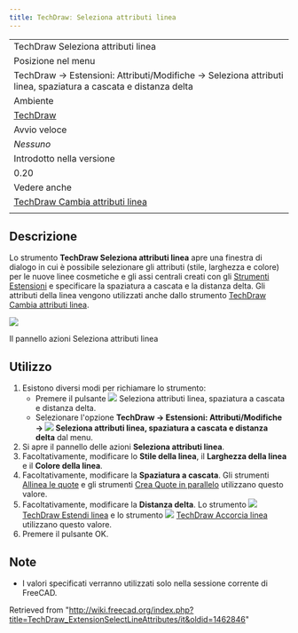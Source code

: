 ```yaml
---
title: TechDrawː Seleziona attributi linea
---
```

|  |
| --- |
| TechDraw Seleziona attributi linea |
| Posizione nel menu |
| TechDraw → Estensioni: Attributi/Modifiche → Seleziona attributi linea, spaziatura a cascata e distanza delta |
| Ambiente |
| [TechDraw](/TechDraw_Workbench/it "TechDraw Workbench/it") |
| Avvio veloce |
| *Nessuno* |
| Introdotto nella versione |
| 0.20 |
| Vedere anche |
| [TechDraw Cambia attributi linea](/TechDraw_ExtensionChangeLineAttributes/it "TechDraw ExtensionChangeLineAttributes/it") |
|  |

## Descrizione

Lo strumento **TechDraw Seleziona attributi linea** apre una finestra di dialogo in cui è possibile selezionare gli attributi (stile, larghezza e colore) per le nuove linee cosmetiche e gli assi centrali creati con gli [Strumenti Estensioni](/TechDraw_Workbench/it#Estensioni "TechDraw Workbench/it") e specificare la spaziatura a cascata e la distanza delta. Gli attributi della linea vengono utilizzati anche dallo strumento [TechDraw Cambia attributi linea](/TechDraw_ExtensionChangeLineAttributes/it "TechDraw ExtensionChangeLineAttributes/it").

![](/images/TechDraw_ExtensionSelectLineAttributes_Taskpanel.png)

Il pannello azioni Seleziona attributi linea

## Utilizzo

1. Esistono diversi modi per richiamare lo strumento:
   * Premere il pulsante ![](/images/TechDraw_ExtensionSelectLineAttributes.svg) Seleziona attributi linea, spaziatura a cascata e distanza delta.
   * Selezionare l'opzione **TechDraw → Estensioni: Attributi/Modifiche → ![](/images/TechDraw_ExtensionSelectLineAttributes.svg) Seleziona attributi linea, spaziatura a cascata e distanza delta** dal menu.
2. Si apre il pannello delle azioni **Seleziona attributi linea**.
3. Facoltativamente, modificare lo **Stile della linea**, il **Larghezza della linea** e il **Colore della linea**.
4. Facoltativamente, modificare la **Spaziatura a cascata**. Gli strumenti [Allinea le quote](/TechDraw_Workbench/it#Attributi_e_modifiche "TechDraw Workbench/it") e gli strumenti [Crea Quote in parallelo](/TechDraw_Workbench/it#Dimensions_2 "TechDraw Workbench/it") utilizzano questo valore.
5. Facoltativamente, modificare la **Distanza delta**. Lo strumento ![](/images/TechDraw_ExtensionExtendLine.svg) [TechDraw Estendi linea](/TechDraw_ExtensionExtendLine/it "TechDraw ExtensionExtendLine/it") e lo strumento ![](/images/TechDraw_ExtensionShortenLine.svg) [TechDraw Accorcia linea](/TechDraw_ExtensionShortenLine/it "TechDraw ExtensionShortenLine/it") utilizzano questo valore.
6. Premere il pulsante OK.

## Note

* I valori specificati verranno utilizzati solo nella sessione corrente di FreeCAD.

Retrieved from "<http://wiki.freecad.org/index.php?title=TechDraw_ExtensionSelectLineAttributes/it&oldid=1462846>"